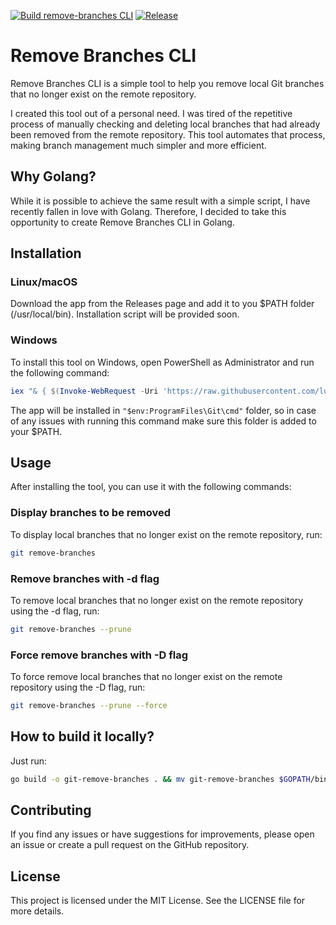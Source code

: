 [![Build remove-branches CLI](https://github.com/lukaszgasior/remove-branches/actions/workflows/build.yml/badge.svg)](https://github.com/lukaszgasior/remove-branches/actions/workflows/build.yml)
[![Release](https://github.com/lukaszgasior/remove-branches/actions/workflows/release.yml/badge.svg)](https://github.com/lukaszgasior/remove-branches/actions/workflows/release.yml)

# Remove Branches CLI

Remove Branches CLI is a simple tool to help you remove local Git branches that no longer exist on the remote repository. 

I created this tool out of a personal need. I was tired of the repetitive process of manually checking and deleting local branches that had already been removed from the remote repository. 
This tool automates that process, making branch management much simpler and more efficient.

## Why Golang?

While it is possible to achieve the same result with a simple script, I have recently fallen in love with Golang.
Therefore, I decided to take this opportunity to create Remove Branches CLI in Golang.

## Installation

### Linux/macOS

Download the app from the Releases page and add it to you $PATH folder (/usr/local/bin).
Installation script will be provided soon.

### Windows

To install this tool on Windows, open PowerShell as Administrator and run the following command:

```powershell
iex "& { $(Invoke-WebRequest -Uri 'https://raw.githubusercontent.com/lukaszgasior/remove-branches/main/install.ps1' -UseBasicParsing) }"
```

The app will be installed in `"$env:ProgramFiles\Git\cmd"` folder, so in case of any issues with running this command 
make sure this folder is added to your $PATH.

## Usage

After installing the tool, you can use it with the following commands:

### Display branches to be removed

To display local branches that no longer exist on the remote repository, run:

```sh
git remove-branches
```

### Remove branches with -d flag

To remove local branches that no longer exist on the remote repository using the -d flag, run:

```sh
git remove-branches --prune
```

### Force remove branches with -D flag

To force remove local branches that no longer exist on the remote repository using the -D flag, run:

```sh
git remove-branches --prune --force
```

## How to build it locally?

Just run:
```sh
go build -o git-remove-branches . && mv git-remove-branches $GOPATH/bin/
```

## Contributing

If you find any issues or have suggestions for improvements, please open an issue or create a pull request on the GitHub repository.

## License

This project is licensed under the MIT License. See the LICENSE file for more details.

